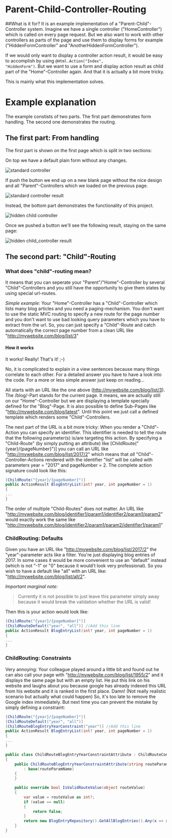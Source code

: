 # Parent-Child-Controller-Routing

##What is it for? 
It is an example implementation of a "Parent-Child"-Controller system. 
Imagine we have a single controller ("HomeController") which is called on every page request. But we also want to work with other controllers as parts of the page and use them to display forms for example ("HiddenFormController" and "AnotherHiddenFormController"). 

If we would only want to display a controller action result, it would be easy to accomplish by using <code>@Html.Action("Index", "HiddenForm")</code>. 
But we want to use a form and display action result as child part of the "Home"-Controller again. And that it is actually a bit more tricky.

This is mainly what this implementation solves.

# Example explanation
The example constists of two parts. The first part demonstrates form handling. The second one demonstrates the routing.

## The first part: From handling
The first part is shown on the first page which is split in two sections: 

On top we have a default plain form without any changes. 

![standard controller](https://github.com/st3v3y/Parent-Child-Controller-Routing/blob/master/standard_controller.jpg)

If push the button we end up on a new blank page without the nice design and all "Parent"-Controllers which we loaded on the previous page.

![standard controller result](https://github.com/st3v3y/Parent-Child-Controller-Routing/blob/master/standard_controller_result.jpg)


Instead, the bottom part demonstrates the functionality of this project. 

![hidden child controller](https://github.com/st3v3y/Parent-Child-Controller-Routing/blob/master/hidden_child_controller.jpg)

Once we pushed a button we'll see the following result, staying on the same page:

![hidden child_controller result](https://github.com/st3v3y/Parent-Child-Controller-Routing/blob/master/hidden_child_controller_result.jpg)

## The second part: "Child"-Routing
### What does "child"-routing mean?
It means that you can seperate your "Parent"/"Home"-Controller by several "Child"-Controllers and you still have the opportunity to give them states by using special url-routes.

*Simple example:*
Your "Home"-Controller has a "Child"-Controller which lists many blog articles and you need a paging-mechanism. You don't want to use the static MVC routing to specify a new route for the page number and you don't want to use bad looking query parameters which you have to extract from the url. So, you can just specify a "Child"-Route and catch automatically the correct page number from a clean URL like "http://mywebsite.com/blog/list/3"

#### How it works
It works! Really! That's it! ;-)

No, it is complicated to explain in a view sentences because many things correlate to each other. For a detailed answer you have to have a look into the code. For a more or less simple answer just keep on reading...

All starts with an URL like the one above (http://mywebsite.com/blog/list/3). The /blog/-Part stands for the current page. It means, we are actually still on our "Home"-Controller but we are displaying a template specially defined for the "Blog"-Page. It is also possible to define Sub-Pages like "http://mywebsite.com/blog/latest". Until this point we just call a defined template which renders some "Child"-Controllers. 

The next part of the URL is a bit more tricky: When you render a "Child"-Action you can specify an identifier. This identifier is needed to tell the route that the following parameter(s) is/are targeting this action. By specifying a "Child-Route" (by simply putting an attribute) like [ChildRoute("{year}/{pageNumber}")] you can call an URL like "http://mywebsite.com/blog/list/2017/2" which means that *all* "Child"-Controller-Actions rendered with the identifier "list" will be called with parameters year = "2017" and pageNumber = 2.
The complete action signature could look like this: 

```cs
[ChildRoute("{year}/{pageNumber}")]
public ActionResult BlogEntryList(int? year, int pageNumber = 1)
{
...
}
```

The order of multiple "Child-Routes" does not matter. An URL like
"http://mywebsite.com/blog/identifier1/param1/identifier2/param1/param2" 
would exactly work the same like  
"http://mywebsite.com/blog/identifier2/param1/param2/identifier1/param1"

### ChildRouting: Defaults
Given you have an URL like "http://mywebsite.com/blog/list/2017/2" the "year"-parameter acts like a filter. You're just displaying blog entries of 2017. In some cases it would be more convenient to use an "default" instead (which is not "-1" or "0" because it would't look very professional). So you wish to have a default like "all" with an URL like: "http://mywebsite.com/blog/list/all/2".

*Important marginal note:*
> Currently it is not possible to just leave this parameter simply away because it would break the validation whether the URL is valid! 

Then this is your action would look like: 

```cs
[ChildRoute("{year}/{pageNumber}")]
[ChildRouteDefault("year", "all")] //Add this line
public ActionResult BlogEntryList(int? year, int pageNumber = 1)
{
...
}
```

### ChildRouting: Constraints
Very annoying: Your colleague played around a little bit and found out he can also call your page with "http://mywebsite.com/blog/list/1955/2" and it displays the same page but with an empty list. He put this link on his website and laughs about you because google has already indexed this URL from his website and it is ranked in the first place. Damn! (Not really realistic scenario but actually what could happen)
So, it's too late to remove the Google index immediately. But next time you can prevent the mistake by simply defining a constraint: 

```cs
[ChildRoute("{year}/{pageNumber}")]
[ChildRouteDefault("year", "all")]
[ChildRouteBlogEntryYearConstraint("year")] //Add this line
public ActionResult BlogEntryList(int? year, int pageNumber = 1)
{
...
}
```

```cs
public class ChildRouteBlogEntryYearConstraintAttribute : ChildRouteConstraintAttribute
{
    public ChildRouteBlogEntryYearConstraintAttribute(string routeParamName) 
        : base(routeParamName)
    {
    }

    public override bool IsValidRouteValue(object routeValue)
    {
        var value = routeValue as int?;
        if (value == null)
        {
            return false;
        }
        return new BlogEntryRepository().GetAllBlogEntries().Any(x => x.Date.Year == value.Value);
    }
}
```

